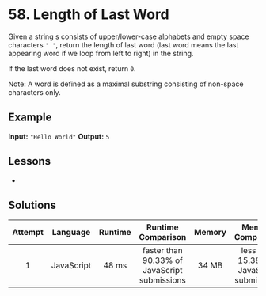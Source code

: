 # 58. Length of Last Word

Given a string s consists of upper/lower-case alphabets and empty space characters `' '`, return the length of last word (last word means the last appearing word if we loop from left to right) in the string.

If the last word does not exist, return `0`.

Note: A word is defined as a maximal substring consisting of non-space characters only.

## Example

**Input:** `"Hello World"`
**Output:** `5`

## Lessons

- 

## Solutions

|Attempt|Language|Runtime|Runtime Comparison|Memory|Memory Comparison|
|:-:|:-:|:-:|:-:|:-:|:-:|
|1|JavaScript|48 ms|faster than 90.33% of JavaScript submissions|34 MB|less than 15.38% of JavaScript submissions|
